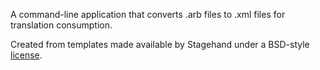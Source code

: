 A command-line application that converts .arb files to .xml files for translation consumption.

Created from templates made available by Stagehand under a BSD-style
[license](https://github.com/dart-lang/stagehand/blob/master/LICENSE).
